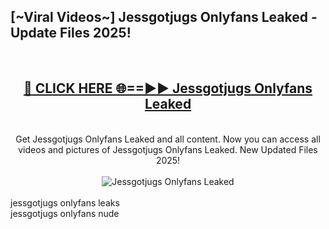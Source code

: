 <h2>[~Viral Videos~] Jessgotjugs Onlyfans Leaked - Update Files 2025!</h2>
<br>
<div align="center">
<h2><a href="https://betterlinks.top/A2PfLJ" rel="nofollow">🔴 CLICK HERE 🌐==►► Jessgotjugs Onlyfans Leaked</a></h2>
<br>
Get Jessgotjugs Onlyfans Leaked and all content. Now you can access all videos and pictures of Jessgotjugs Onlyfans Leaked. New Updated Files 2025!
<br>
<br>
<a href="https://betterlinks.top/A2PfLJ" rel="nofollow" data-target="animated-image.originalLink"><img src="https://i.ibb.co.com/WyWwxjT/player-gif2.gif" alt="Jessgotjugs Onlyfans Leaked" style="max-width: 100%; display: inline-block;" data-target="animated-image.originalImage"></a>
</div>
<br>
jessgotjugs onlyfans leaks<br>
jessgotjugs onlyfans nude